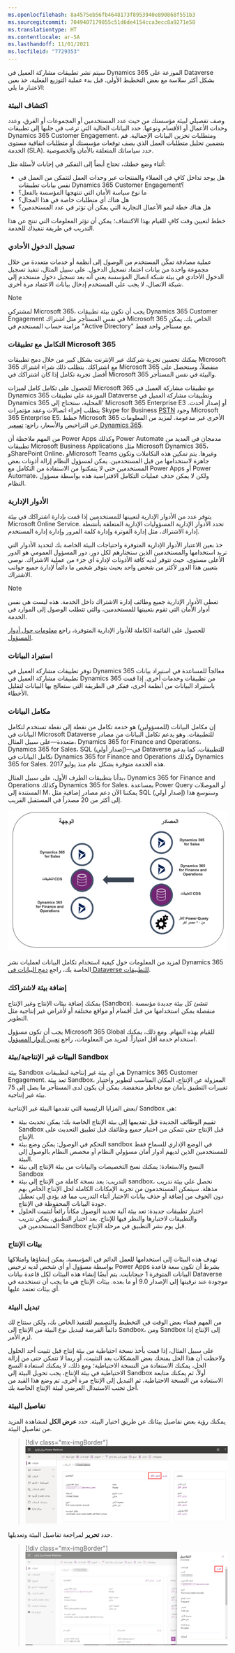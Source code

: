 ```yaml
---
ms.openlocfilehash: 8a4575eb56fb4648173f8953940e890868f551b3
ms.sourcegitcommit: 7049407179855c51d6de4154cca3ecc8a9271e58
ms.translationtype: HT
ms.contentlocale: ar-SA
ms.lasthandoff: 11/01/2021
ms.locfileid: "7729353"
---
```

سيتم نشر تطبيقات مشاركة العميل في Dynamics 365 الموزعة على Dataverse بشكل أكثر سلاسة مع بعض التخطيط الأولي. قبل بدء عملية التوزيع الفعلية، خذ بعين الاعتبار ما يلي:

### <a name="environment-discovery"></a>اكتشاف البيئة

وصف تفصيلي لبيئة مؤسستك من حيث عدد المستخدمين أو المجموعات أو الفرق، وعدد وحدات الأعمال أو الأقسام ونوعها. حدد البيانات الحالية التي ترغب في جلبها إلى تطبيقات Dynamics 365 Customer Engagement، ومتطلبات تخزين البيانات الإجمالية. قم بتضمين تحليل متطلبات العمل الذي يصف توقعات مؤسستك أو متطلبات اتفاقية مستوى الخدمة (SLA). حدد سياساتك المتعلقة بالأمان والخصوصية.

أثناء وضع خطتك، تحتاج أيضاً إلى التفكير في إجابات لأسئلة مثل:

- هل يوجد تداخل كافٍ في العملاء والمنتجات عبر وحدات العمل لتتمكن من العمل في نفس بيانات تطبيقات Dynamics 365 Customer Engagement؟
- ما نوع سياسة الأمان التي تنتهجها المؤسسة بالفعل؟
- هل هناك أي متطلبات خاصة في هذا المجال؟
- هل هناك خطة لنمو الأعمال التجارية التي يمكن أن تؤثر في عدد المستخدمين؟

خطط لتعيين وقت كافٍ للقيام بهذا الاكتشاف؛ يمكن أن تؤثر المعلومات التي تنتج عن هذا التدريب في طريقة تنفيذك للخدمة.

### <a name="single-sign-on"></a>تسجيل الدخول الأحادي

عملية مصادقة تمكّن المستخدم من الوصول إلى أنظمة أو خدمات متعددة من خلال مجموعة واحدة من بيانات اعتماد تسجيل الدخول. على سبيل المثال، تنفيذ تسجيل الدخول الأحادي في بيئة شبكة اتصال المؤسسة يعني أنه بعد تسجيل دخول مستخدم إلى شبكة الاتصال، لا يجب على المستخدم إدخال بيانات الاعتماد مرة أخرى.

> [!Note]
> لمشتركي Microsoft 365، يجب أن تكون بيئة تطبيقات Dynamics 365 Customer Engagement في نفس المستأجر مثل اشتراك Microsoft 365 الخاص بك. يمكن مزامنة حساب المستخدم في "Active Directory" مع مستأجر واحد فقط.

### <a name="integration-with-microsoft-365-applications"></a>التكامل مع تطبيقات Microsoft 365

يمكنك تحسين تجربة شركتك عبر الإنترنت بشكل كبير من خلال دمج تطبيقات Microsoft 365 مع اشتراكك. يتطلب ذلك شراء اشتراك Microsoft 365 منفصلاً، وستحصل على أفضل تجربة تكامل إذا كان اشتراكك في Microsoft 365 والبيئة في نفس المستأجر.

للحصول على تكامل كامل لميزات Microsoft 365 مع تطبيقات مشاركة العميل في Dynamics 365 الموزعة على تطبيقات Dataverse وتطبيقات مشاركة العميل في Dynamics 365 المحلية، ستحتاج إلى\' Microsoft 365 Enterprise E3 أو إصدار أحدث. يتطلب إجراء اتصالات وعقد مؤتمرات Skype for Business [PSTN](https://support.office.com/article/What-is-PSTN-calling-3dc773b9-95e0-4448-b2f1-887c54022429) وجود Microsoft 365 Enterprise E5. خطط Microsoft 365 الأخرى غير مدعومة. لمزيد من المعلومات عن التراخيص والأسعار، راجع: [تسعير Dynamics 365](https://www.microsoft.com/dynamics365/pricing).

من المهم ملاحظة أن Power Apps وكذلك Power Automate مدمجان في العديد من تطبيقات Microsoft Business Applications مثل Microsoft Dynamics 365، وSharePoint Online، وMicrosoft Teams وغيرها. يتم تمكين هذه التكاملات وتكون جاهزة لاستخدامها من قبل المستخدمين. يمكن لمسؤول النظام إزالة أذونات بعض المستخدمين حتى لا يتمكنوا من الاستفادة من التكامل مع Power Apps أو Power Automate، ولكن لا يمكن حذف عمليات التكامل الافتراضية هذه بواسطة مسؤول النظام.

### <a name="administrative-roles"></a>الأدوار الإدارية

يتوفر عدد من الأدوار الإدارية لتعيينها للمستخدمين إذا قمت بإدارة اشتراكك في بيئة Microsoft Online Service. تحدد الأدوار الإدارية المسؤوليات الإدارية المتعلقة بأنشطة إدارة الاشتراك، مثل إدارة الفوترة وإدارة كلمة المرور وإدارة إدارة المستخدم.

خذ بعين الاعتبار الأدوار الإدارية المتوفرة واحتياجات البيئة الخاصة بك لتحديد الأدوار التي تريد استخدامها والمستخدمين الذين ستختارهم لكل دور. دور المسؤول العمومي هو الدور الأعلى مستوى، حيث تتوفر لديه كافة الأذونات لإدارة أي جزء من عملية الاشتراك. نوصي بتعيين هذا الدور لأكثر من شخص واحد بحيث يتوفر شخص ما دائماً لإدارة جميع جوانب الاشتراك.

> [!NOTE]
> تغطي الأدوار الإدارية جميع وظائف إدارة الاشتراك داخل الخدمة. هذه ليست هي نفس أدوار الأمان التي تقوم بتعيينها للمستخدمين، والتي تتطلب الوصول إلى الموارد في الخدمة.

للحصول على القائمة الكاملة للأدوار الإدارية المتوفرة، راجع [معلومات حول أدوار المسؤول](/office365/admin/add-users/about-admin-roles).

### <a name="importing-data"></a>استيراد البيانات

توفر تطبيقات مشاركة العميل في Dynamics 365 معالجاً للمساعدة في استيراد بيانات تطبيقات مشاركة العميل في Dynamics 365 من تطبيقات وخدمات أخرى. إذا قمت باستيراد البيانات من أنظمة أخرى، ففكر في الطريقة التي ستعالج بها البيانات لتقليل الأخطاء.

### <a name="the-data-integrator"></a>مكامل البيانات
إن مكامل البيانات (للمسؤولين) هو خدمة تكامل من نقطة إلى نقطة تستخدم لتكامل البيانات في Microsoft Dataverse للتطبيقات. وهو يدعم تكامل البيانات من مصادر متعددة—على سبيل المثال، Dynamics 365 for Finance and Operations، Dynamics 365 for Sales، SQL (إصدار أولي)—في Dataverse للتطبيقات. كما يدعم تكامل البيانات في Dynamics 365 for Finance and Operations وكذلك Dynamics 365 for Sales. هذه الخدمة متوفرة بشكل عام منذ يوليو 2017.

بدأنا بتطبيقات الطرف الأول، على سبيل المثال، Dynamics 365 for Finance and Operations وكذلك Dynamics 365 for Sales. بمساعدة Power Query أو الموصلات المستندة إلى M، يمكننا الآن دعم مصادر إضافية مثل SQL (إصدار أولي) وسنوسع هذا إلى أكثر من 20 مصدراً في المستقبل القريب.

![رسم تخطيطي لمكامل البيانات مع المصادر والوجهات.](../media/7_unit3_2.png)

لمزيد من المعلومات حول كيفية استخدام تكامل البيانات لعمليات نشر Dynamics 365 الخاصة بك، راجع [دمج البيانات في Dataverse للتطبيقات](/powerapps/administrator/data-integrator).

### <a name="adding-an-environment-to-your-subscription"></a>إضافة بيئة لاشتراكك

يمكنك إضافة بيئات الإنتاج وغير الإنتاج (Sandbox). تنشئ كل بيئة جديدة مؤسسة منفصلة يمكن استخدامها من قبل أقسام أو مواقع مختلفة أو لأغراض غير إنتاجية مثل التطوير. 

يجب أن تكون مسؤول Microsoft 365 Global للقيام بهذه المهام. ومع ذلك، يمكنك استخدام خدمة أقل امتيازاً. لمزيد من المعلومات، راجع [تعيين أدوار المسؤول](https://support.office.com/article/Assign-admin-roles-in-Office-365-eac4d046-1afd-4f1a-85fc-8219c79e1504).

### <a name="non-productionsandbox-environments"></a>البيئات غير الإنتاجية/بيئة Sandbox

بيئة Sandbox هي أي بيئة غير إنتاجية لتطبيقات Dynamics 365 Customer Engagement. تعد بيئة Sandbox، المعزولة عن الإنتاج، المكان المناسب لتطوير واختبار تغييرات التطبيق بأمان مع مخاطر منخفضة. يمكن أن يكون لدى المستأجر ما يصل إلى 75 بيئة غير إنتاجية.

بعض المزايا الرئيسية التي تقدمها البيئة غير الإنتاجية/ Sandbox هي:

- تقييم الوظائف الجديدة قبل تقديمها إلى بيئة الإنتاج الخاصة بك: يمكن تحديث بيئة Sandbox قبل الإنتاج حتى تتمكن من اختبار جميع وظائفك قبل تطبيق التحديث على الإنتاج.
- التحكم في الوصول: يمكن وضع بيئة sandbox في الوضع الإداري للسماح فقط للمستخدمين الذين لديهم أدوار أمان مسؤولي النظام أو مخصص النظام بالوصول إلى البيئة.
- النسخ والاستعادة: يمكنك نسخ التخصيصات والبيانات من بيئة الإنتاج إلى بيئة Sandbox
- التدريب: بعد نسخة كاملة من الإنتاج إلى بيئة sandbox، تحصل على بيئة تدريب مذهلة. سيتمكن المستخدمون من تجربة الإمكانات الكاملة لحل الإنتاج الخاص بهم دون الخوف من إضافة أو حذف بيانات الاختبار أثناء التدريب مما قد يؤدي إلى تعطيل جودة البيانات المحفوظة في الإنتاج.
- اختبار تطبيقات جديدة: تعد بيئة آلية تحديد الوصول مكاناً رائعاً لتثبيت الحلول والتطبيقات لاختبارها والنظر فيها للإنتاج. بعد اختبار التطبيق، يمكن تدريب المستخدمين في Sandbox قبل يوم نشر التطبيق في مرحلة الإنتاج.

### <a name="production-environments"></a>بيئات الإنتاج

تهدف هذه البيئات إلى استخدامها للعمل الدائم في المؤسسة. يمكن إنشاؤها وامتلاكها بواسطة مسؤول أو أي شخص لديه ترخيص Power Apps بشرط أن تكون سعة قاعدة البيانات المتوفرة 1 جيجابايت. يتم أيضًا إنشاء هذه البيئات لكل قاعدة بيانات Dataverse موجودة عند ترقيتها إلى الإصدار 9.0 أو ما بعده. بيئات الإنتاج هي ما يجب أن تستخدمه في أي بيئات تعتمد عليها.

### <a name="switching-an-environment"></a>تبديل البيئة

من المهم قضاء بعض الوقت في التخطيط والتصميم للتنفيذ الخاص بك، ولكن ستتاح لك دائماً الفرصة لتبديل نوع البيئة من الإنتاج إلى Sandbox، ومن Sandbox إلى الإنتاج إذا لزم الأمر.

على سبيل المثال، إذا قمت بأخذ نسخة احتياطية من بيئة إنتاج قبل تثبيت أحد الحلول ولاحظت أن هذا الحل يمنحك بعض المشكلات بعد التثبيت، أو ربما لا تتمكن حتى من إزالة الحل، يمكنك الاستعادة من النسخة الاحتياطية؛ ومع ذلك، لا يمكنك استعادة النسخ الاحتياطية في بيئة الإنتاج، يجب تحويل البيئة إلى Sandbox أولاً، ثم يمكنك متابعة الاستعادة من النسخة الاحتياطية، ثم التبديل إلى الإنتاج مرة أخرى. تم وضع هذا القيد من أجل تجنب الاستبدال العرضي لبيئة الإنتاج الخاصة بك.

### <a name="environment-details"></a>تفاصيل البيئة

يمكنك رؤية بعض تفاصيل بيئاتك عن طريق اختيار البيئة. حدد **عرض الكل** لمشاهدة المزيد من تفاصيل البيئة.

> [!div class="mx-imgBorder"] 
> ![تفاصيل البيئة كما تم عرضها من مركز الإدارة.](../media/environment-details-see-all.png "تفاصيل البيئة")

حدد **تحرير** لمراجعة تفاصيل البيئة وتعديلها.

> [!div class="mx-imgBorder"] 
> ![مزيد من تفاصيل البيئة من مركز الإدارة.](../media/environment-details-more.png "مزيد من تفاصيل البيئة")

